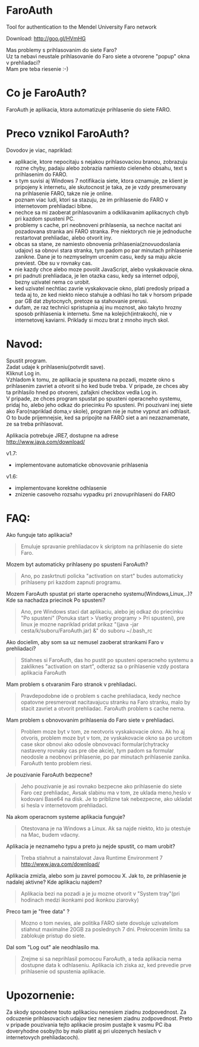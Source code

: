 FaroAuth
========

Tool for authentication to the Mendel University Faro network

Download: http://goo.gl/HVmHG

Mas problemy s prihlasovanim do siete Faro?  
Uz ta nebavi neustale prihlasovanie do Faro siete a otvorene "popup" okna v prehliadaci?  
Mam pre teba riesenie :-)

Co je FaroAuth?
===============

FaroAuth je aplikacia, ktora automatizuje prihlasenie do siete FARO.

Preco vznikol FaroAuth?
=======================

Dovodov je viac, napriklad:
- aplikacie, ktore nepocitaju s nejakou prihlasovaciou branou, zobrazuju rozne chyby, padaju alebo zobrazia namiesto cieleneho obsahu, text s prihlasenim do FARO.
- s tym suvisi aj Windows 7 notifikacia siete, ktora oznamuje, ze klient je pripojeny k internetu, ale skutocnost je taka, ze je vzdy presmerovany na prihlasenie FARO, takze nie je online.
- poznam viac ludi, ktori sa stazuju, ze im prihlasenie do FARO v internetovom prehliadaci blbne.
- nechce sa mi zaoberat prihlasovanim a odklikavanim aplikacnych chyb pri kazdom spusteni PC.
- problemy s cache, pri neobnoveni prihlasenia, sa nechce nacitat ani pozadovana stranka ani FARO stranka. Pre niektorych nie je jednoduche restartovat prehliadac, alebo otvorit iny.
- obcas sa stane, ze namiesto obnovenia prihlasenia(znovuodoslania udajov) sa obnovi stara stranka, tym padom po par minutach prihlasenie zanikne. Dane je to nezmyselnym urcenim casu, kedy sa maju akcie previest. Obe su v rovnaky cas.
- nie kazdy chce alebo moze povolit JavaScript, alebo vyskakovacie okna.
- pri padnuti prehliadaca, je len otazka casu, kedy sa internet odpoji, bezny uzivatel nema co urobit.
- ked uzivatel nechtiac zavrie vyskakovacie okno, plati predosly pripad a teda aj to, ze ked niekto nieco stahuje a odhlasi ho tak v horsom pripade par GB dat zbytocnych, pretoze sa stahovanie prerusi.
- dufam, ze raz technici spristupnia aj inu moznost, ako takyto hrozny sposob prihlasenia k internetu. Sme na kolejich(intrakoch), nie v internetovej kaviarni. Priklady si mozu brat z mnoho inych skol.

Navod:
======

Spustit program.  
Zadat udaje k prihlaseniu(potvrdit save).  
Kliknut Log in.  
Vzhladom k tomu, ze aplikacia je spustena na pozadi, mozete okno s prihlasenim zavriet a otvorit si ho ked bude treba.
V pripade, ze chces aby ta prihlasilo hned po otvoreni, zafajkni checkbox vedla Log in.  
V pripade, ze chces program spustat po spusteni operacneho systemu, pridaj ho, alebo jeho odkaz do priecinku Po spusteni.
Pri pouzivani inej siete ako Faro(napriklad doma,v skole), program nie je nutne vypnut ani odhlasit. O to bude prijemnejsie, ked sa pripojite na FARO siet a ani nezaznamenate, ze sa treba prihlasovat.

Aplikacia potrebuje JRE7, dostupne na adrese http://www.java.com/download/

v1.7:
- implementovane automaticke obnovovanie prihlasenia  

v1.6:
- implementovane korektne odhlasenie  
- znizenie casoveho rozsahu vypadku pri znovuprihlaseni do FARO

FAQ:
====

Ako funguje tato aplikacia?
> Emuluje spravanie prehliadacov k skriptom na prihlasenie do siete Faro.

Mozem byt automaticky prihlaseny po spusteni FaroAuth?
> Ano, po zaskrtnuti policka "activation on start" budes automaticky prihlaseny pri kazdom zapnuti programu.

Mozem FaroAuth spustat pri starte operacneho systemu(Windows,Linux,..)? Kde sa nachadza priecinok Po spusteni?
> Ano, pre Windows staci dat aplikaciu, alebo jej odkaz do priecinku "Po spusteni" (Ponuka start > Vsetky programy > Pri spusteni), pre linux je mozne napriklad pridat prikaz "(java -jar cesta/k/suboru/FaroAuth.jar) &" do suboru ~/.bash_rc

Ako docielim, aby som sa uz nemusel zaoberat strankami Faro v prehliadaci?
> Stiahnes si FaroAuth, das ho pustit po spusteni operacneho systemu a zakliknes "activation on start", odteraz sa o prihlasenie vzdy postara aplikacia FaroAuth

Mam problem s otvaranim Faro stranok v prehliadaci.
> Pravdepodobne ide o problem s cache prehliadaca, kedy nechce opatovne presmerovat nacitavajucu stranku na Faro stranku, malo by stacit zavriet a otvorit prehliadac.
FaroAuth problem s cache nema.

Mam problem s obnovovanim prihlasenia do Faro siete v prehliadaci.
> Problem moze byt v tom, ze neotvoris vyskakovacie okno. Ak ho aj otvoris, problem moze byt v tom, ze vyskakovacie okno sa po urcitom case skor obnovi ako odosle obnovovaci formular(chytracky nastaveny rovnaky cas pre obe akcie), tym padom sa formular neodosle a neobnovi prihlasenie, po par minutach prihlasenie zanika.
FaroAuth tento problem riesi.

Je pouzivanie FaroAuth bezpecne?
> Jeho pouzivanie je asi rovnako bezpecne ako prihlasenie do siete Faro cez prehliadac, Avsak slabinu ma v tom, ze uklada meno,heslo v kodovani Base64 na disk. Je to priblizne tak nebezpecne, ako ukladat si hesla v internetovom prehliadaci.

Na akom operacnom systeme aplikacia funguje?
> Otestovana je na Windows a Linux. Ak sa najde niekto, kto ju otestuje na Mac, budem vdacny.

Aplikacia je neznameho typu a preto ju nejde spustit, co mam urobit?
> Treba stiahnut a nainstalovat Java Runtime Environment 7 http://www.java.com/download/

Aplikacia zmizla, alebo som ju zavrel pomocou X. Jak to, ze prihlasenie je nadalej aktivne? Kde aplikaciu najdem?
> Aplikacia bezi na pozadi a je ju mozne otvorit v "System tray"(pri hodinach medzi ikonkami pod ikonkou ziarovky)

Preco tam je "free data" ?
> Mozno o tom nevies, ale politika FARO siete dovoluje uzivatelom stiahnut maximalne 20GB za poslednych 7 dni. Prekrocenim limitu sa zablokuje pristup do siete.

Dal som "Log out" ale neodhlasilo ma.
> Zrejme si sa neprihlasil pomocou FaroAuth, a teda aplikacia nema dostupne data k odhlaseniu. Aplikacia ich ziska az, ked prevedie prve prihlasenie od spustenia aplikacie.

Upozornenie:
============

Za skody sposobene touto aplikaciou nenesiem ziadnu zodpovednost. Za odcuzenie prihlasovacich udajov tiez nenesiem ziadnu zodpovednost. Preto v pripade pouzivania tejto aplikacie prosim pustajte k vasmu PC iba doveryhodne osoby(to by malo platit aj pri ulozenych heslach v internetovych prehliadacoch).
